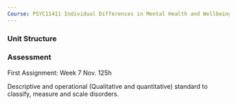 ```yaml
---
Course: PSYC11411 Individual Differences in Mental Health and Wellbeing
---
```

### Unit Structure

### Assessment

First Assignment: 
Week 7 Nov. 125h


Descriptive and operational (Qualitative and quantitative) standard to classify, measure and scale disorders.